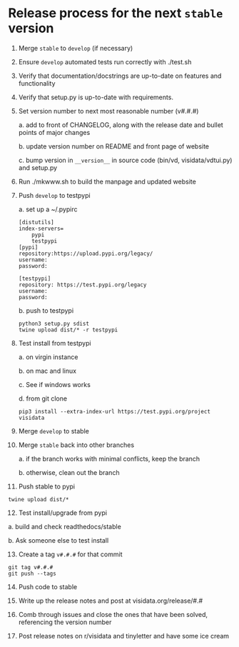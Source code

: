 # Release process for the next `stable` version

1. Merge `stable` to `develop` (if necessary)

2. Ensure `develop` automated tests run correctly with ./test.sh

3. Verify that documentation/docstrings are up-to-date on features and functionality

4. Verify that setup.py is up-to-date with requirements.

5. Set version number to next most reasonable number (v#.#.#)

   a. add to front of CHANGELOG, along with the release date and bullet points of major changes

   b. update version number on README and front page of website

   c. bump version in `__version__` in source code (bin/vd, visidata/vdtui.py) and setup.py

6. Run ./mkwww.sh to build the manpage and updated website

7. Push `develop` to testpypi

    a. set up a ~/.pypirc

    ```
    [distutils]
    index-servers=
        pypi
        testpypi
    [pypi]
    repository:https://upload.pypi.org/legacy/
    username:
    password:

    [testpypi]
    repository: https://test.pypi.org/legacy
    username:
    password:
    ```

    b. push to testpypi

    ```
    python3 setup.py sdist
    twine upload dist/* -r testpypi
    ```

8. Test install from testpypi

   a. on virgin instance

   b. on mac and linux

   c. See if windows works

   d. from git clone

   ```
   pip3 install --extra-index-url https://test.pypi.org/project visidata
   ```

9. Merge `develop` to stable

10. Merge `stable` back into other branches

    a. if the branch works with minimal conflicts, keep the branch

    b. otherwise, clean out the branch


11. Push stable to pypi

```
twine upload dist/*
```

12. Test install/upgrade from pypi

   a. build and check readthedocs/stable

   b. Ask someone else to test install

13. Create a tag `v#.#.#` for that commit
```
git tag v#.#.#
git push --tags
```

14. Push code to stable

15. Write up the release notes and post at visidata.org/release/#.#

16. Comb through issues and close the ones that have been solved, referencing the version number

17. Post release notes on r/visidata and tinyletter and have some ice cream
